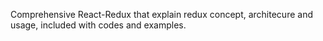 Comprehensive React-Redux that explain redux concept, architecure and usage, included with codes and examples.